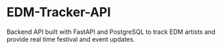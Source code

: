 # EDM-Tracker-API
Backend API built with FastAPI and PostgreSQL to track EDM artists and provide real time festival and event updates.

